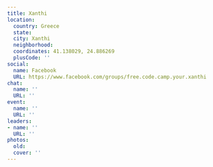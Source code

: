 ```yaml
---
title: Xanthi
location:
  country: Greece
  state: 
  city: Xanthi
  neighborhood: 
  coordinates: 41.138029, 24.886269
  plusCode: ''
social:
  name: Facebook
  URL: https://www.facebook.com/groups/free.code.camp.your.xanthi
chat:
  name: ''
  URL: ''
event:
  name: ''
  URL: ''
leaders:
- name: ''
  URL: ''
photos:
  old: 
  cover: ''
---
```

